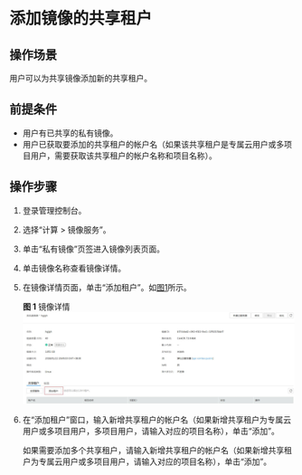 # 添加镜像的共享租户<a name="ims_01_0311"></a>

## 操作场景<a name="section1929017480119"></a>

用户可以为共享镜像添加新的共享租户。

## 前提条件<a name="section62599647161137"></a>

-   用户有已共享的私有镜像。
-   用户已获取要添加的共享租户的帐户名（如果该共享租户是专属云用户或多项目用户，需要获取该共享租户的帐户名称和项目名称）。

## 操作步骤<a name="section10036709161137"></a>

1.  登录管理控制台。
2.  选择“计算 \> 镜像服务”。
3.  单击“私有镜像”页签进入镜像列表页面。
4.  单击镜像名称查看镜像详情。
5.  在镜像详情页面，单击“添加租户”。如[图1](#fig14925547164132)所示。

    **图 1**  镜像详情<a name="fig14925547164132"></a>  
    ![](figures/镜像详情.jpg "镜像详情")

6.  在“添加租户”窗口，输入新增共享租户的帐户名（如果新增共享租户为专属云用户或多项目用户，多项目用户，请输入对应的项目名称），单击“添加”。

    如果需要添加多个共享租户，请输入新增共享租户的帐户名（如果新增共享租户为专属云用户或多项目用户，请输入对应的项目名称），单击“添加”。


